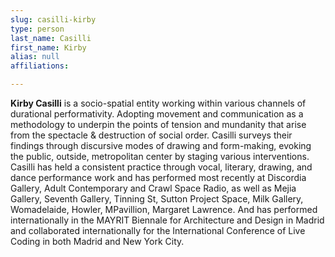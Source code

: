 ```yaml
---
slug: casilli-kirby
type: person
last_name: Casilli
first_name: Kirby
alias: null
affiliations:

---
```


**Kirby Casilli** is a socio-spatial entity working within various channels of durational
performativity. Adopting movement and communication as a methodology to underpin the
points of tension and mundanity that arise from the spectacle & destruction of social order.
Casilli surveys their findings through discursive modes of drawing and form-making,
evoking the public, outside, metropolitan center by staging various interventions.
Casilli has held a consistent practice through vocal, literary, drawing, and dance
performance work and has performed most recently at Discordia Gallery, Adult
Contemporary and Crawl Space Radio, as well as Mejia Gallery, Seventh Gallery, Tinning St,
Sutton Project Space, Milk Gallery, Womadelaide, Howler, MPavillion, Margaret Lawrence.
And has performed internationally in the MAYRIT Biennale for Architecture and Design in
Madrid and collaborated internationally for the International Conference of Live Coding in
both Madrid and New York City.
